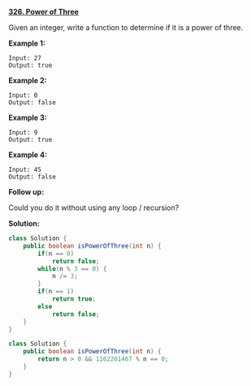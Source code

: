 **[326. Power of Three](https://leetcode.com/problems/power-of-three/)**

Given an integer, write a function to determine if it is a power of three.

**Example 1:**
```
Input: 27
Output: true
```
**Example 2:**
```
Input: 0
Output: false
```
**Example 3:**
```
Input: 9
Output: true
```
**Example 4:**
```
Input: 45
Output: false
```
**Follow up:**

Could you do it without using any loop / recursion?

**Solution:**

```java
class Solution {
    public boolean isPowerOfThree(int n) {
        if(n == 0)
            return false;
        while(n % 3 == 0) {
            n /= 3;
        }
        if(n == 1)
            return true;
        else 
            return false;
    }
}
```

```java
class Solution {
    public boolean isPowerOfThree(int n) {
        return n > 0 && 1162261467 % n == 0;
    }
}
```